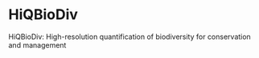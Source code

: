# HiQBioDiv
HiQBioDiv: High-resolution quantification of biodiversity for conservation and management
